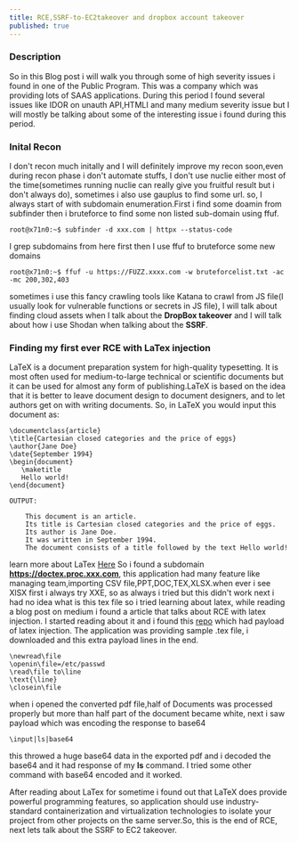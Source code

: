 ```yaml
---
title: RCE,SSRF-to-EC2takeover and dropbox account takeover
published: true
---
```


### Description
So in this Blog post i will walk you through some of high severity issues i found in one of the Public Program. This was a company which was providing lots of SAAS applications. During this period I found several issues like IDOR on unauth API,HTMLI and many medium severity issue but I will mostly be talking about some of the interesting issue i found during this period.

### Inital Recon
I don't recon much initally and I will definitely improve my recon soon,even during recon phase i don't automate stuffs, I don't use nuclie either most of the time(sometimes running nuclie can really give you fruitful result but i don't always do), sometimes i also use gauplus to find some url. 
so, I always start of with subdomain enumeration.First i find some doamin from subfinder then i bruteforce to find some non listed sub-domain using ffuf.

```
root@x71n0:~$ subfinder -d xxx.com | httpx --status-code
```
I grep subdomains from here first then I use ffuf to bruteforce some new domains
```
root@x71n0:~$ ffuf -u https://FUZZ.xxxx.com -w bruteforcelist.txt -ac -mc 200,302,403
```
sometimes i use this fancy crawling tools like Katana to crawl from JS file(I usually look for vulnerable functions or secrets in JS file), I will talk about finding cloud assets when I talk about the **DropBox takeover** and I will talk about how i use Shodan when talking about the **SSRF**.

###  Finding my first ever RCE with LaTex injection

LaTeX is a document preparation system for high-quality typesetting. It is most often used for medium-to-large technical or scientific documents but it can be used for almost any form of publishing.LaTeX is based on the idea that it is better to leave document design to document designers, and to let authors get on with writing documents. So, in LaTeX you would input this document as:
```
\documentclass{article}
\title{Cartesian closed categories and the price of eggs}
\author{Jane Doe}
\date{September 1994}
\begin{document}
   \maketitle
   Hello world!
\end{document}

OUTPUT:

    This document is an article.
    Its title is Cartesian closed categories and the price of eggs.
    Its author is Jane Doe.
    It was written in September 1994.
    The document consists of a title followed by the text Hello world!

```
learn more about LaTex [Here](https://www.latex-project.org/about/)
So i found a subdomain **https://doctex.proc.xxx.com**, this application had many feature like managing team,importing CSV file,PPT,DOC,TEX,XLSX.when ever i see XlSX first i always try XXE, so as always i tried but this didn't work next i had no idea what is this tex file so i tried learning about latex, while reading a blog post on medium i found a article that talks about RCE with latex injection. I started reading about it and i found this [repo](https://github.com/swisskyrepo/PayloadsAllTheThings/tree/master/LaTeX%20Injection) which had payload of latex injection. 
The application was providing sample .tex file, i downloaded and this extra payload lines in the end.
```
\newread\file
\openin\file=/etc/passwd
\read\file to\line
\text{\line}
\closein\file
```
when i opened the converted pdf file,half of Documents was processed properly but more than half part of the document became white, next i saw payload which was encoding the response to base64
```
\input|ls|base64
```
this throwed a huge base64 data in the exported pdf and i decoded the base64 and it had response of my **ls** command. I tried some other command with base64
encoded and it worked. 

After reading about LaTex for sometime i found out that LaTeX does provide powerful programming features, so application should use industry-standard containerization and virtualization technologies to isolate your project from other projects on the same server.So, this is the end of RCE, next lets talk about the SSRF to EC2 takeover.


